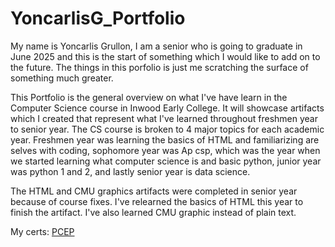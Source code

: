 # YoncarlisG_Portfolio

My name is Yoncarlis Grullon, I am a senior who is going to graduate in June 2025 and this is the start of something which I would like to add on to the future. The things in this porfolio is just me scratching the surface of something much greater.  

This Portfolio is the general overview on what I've have learn in the Computer Science course in Inwood Early College. It will showcase artifacts which I created that represent what I've learned throughout freshmen year to senior year. The CS course is broken to 4 major topics for each academic year. Freshmen year was learning the basics of HTML and familiarizing are selves with coding, sophomore year was Ap csp, which was the year when we started learning what computer science is and basic python, junior year was python 1 and 2, and lastly senior year is data science.

The HTML and CMU graphics artifacts were completed in senior year because of course fixes. I've relearned the basics of HTML this year to finish the artifact. I've also learned CMU graphic instead of plain text. 

My certs:
[PCEP](https://github.com/YoncarlisGrullon/YoncarlisG_Portfolio/blob/main/PCEP_Certificate_Grullon_Yoncarlis.pdf)



